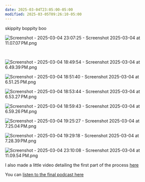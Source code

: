 ```yaml
---
date: 2025-03-04T23:05:00-05:00
modified: 2025-03-05T09:26:10-05:00
---
```


skippity boppity boo

![Screenshot - 2025-03-04 23:07:25 - Screenshot 2025-03-04 at 11.07.07 PM.png](http://res.cloudinary.com/ejf/image/upload/v1741147644/Screenshot_2025-03-04_at_11.07.07_PM.png)

 

![Screenshot - 2025-03-04 18:49:54 - Screenshot 2025-03-04 at 6.49.39 PM.png](http://res.cloudinary.com/ejf/image/upload/v1741132193/Screenshot_2025-03-04_at_6.49.39_PM.png)

![Screenshot - 2025-03-04 18:51:40 - Screenshot 2025-03-04 at 6.51.25 PM.png](http://res.cloudinary.com/ejf/image/upload/v1741132298/Screenshot_2025-03-04_at_6.51.25_PM.png)

![Screenshot - 2025-03-04 18:53:44 - Screenshot 2025-03-04 at 6.53.27 PM.png](http://res.cloudinary.com/ejf/image/upload/v1741132422/Screenshot_2025-03-04_at_6.53.27_PM.png)

![Screenshot - 2025-03-04 18:59:43 - Screenshot 2025-03-04 at 6.59.26 PM.png](http://res.cloudinary.com/ejf/image/upload/v1741132782/Screenshot_2025-03-04_at_6.59.26_PM.png)

![Screenshot - 2025-03-04 19:25:27 - Screenshot 2025-03-04 at 7.25.04 PM.png](http://res.cloudinary.com/ejf/image/upload/v1741134325/Screenshot_2025-03-04_at_7.25.04_PM.png)

![Screenshot - 2025-03-04 19:29:18 - Screenshot 2025-03-04 at 7.28.39 PM.png](http://res.cloudinary.com/ejf/image/upload/v1741134557/Screenshot_2025-03-04_at_7.28.39_PM.png)

![Screenshot - 2025-03-04 23:10:08 - Screenshot 2025-03-04 at 11.09.54 PM.png](http://res.cloudinary.com/ejf/image/upload/v1741147807/Screenshot_2025-03-04_at_11.09.54_PM.png)

I also made a little video detailing the first part of the process [here](https://www.youtube.com/shorts/NuBRBJ7mh1g)

You can [listen to the final podcast here](https://r2.ejfox.com/metaverse_backrooms_final.mp3)